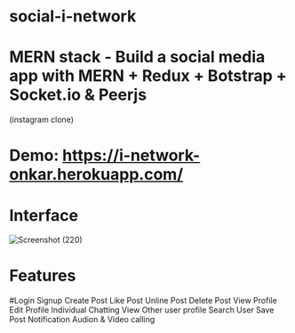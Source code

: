 # social-i-network

# MERN stack - Build a social media app with MERN + Redux + Botstrap + Socket.io & Peerjs
(instagram clone) 

# Demo: https://i-network-onkar.herokuapp.com/

# Interface

![Screenshot (220)](https://user-images.githubusercontent.com/70166293/134705454-00e9c90b-e0aa-4c29-890d-1e7c50059c28.png)

# Features
 #Login
 Signup
 Create Post
 Like Post
 Unline Post
 Delete Post
 View Profile
 Edit Profile
 Individual Chatting
 View Other user profile
 Search User
 Save Post
 Notification
 Audion & Video calling
